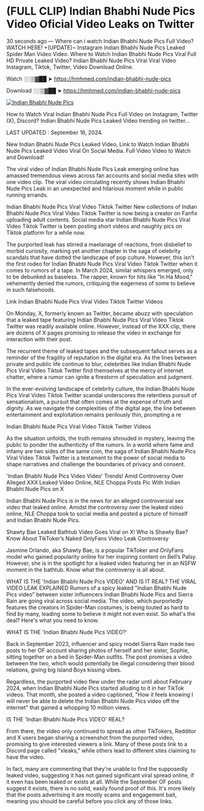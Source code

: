 # (FULL CLIP) Indian Bhabhi Nude Pics Video Oficial Video Leaks on Twitter

30 seconds ago — Where can i watch Indian Bhabhi Nude Pics Full Video? WATCH HERE! +(UPDATE)~ Instagram Indian Bhabhi Nude Pics Leaked Spider Man Video Video. Where to Watch Indian Bhabhi Nude Pics Viral Full HD Private Leaked Video? Indian Bhabhi Nude Pics Viral Viral Video Instagram, Tiktok, Twitter, Video Download Online.

Watch ░░▒▓██ ➤ https://hmhmed.com/indian-bhabhi-nude-pics

Download ░░▒▓██ ➤ https://hmhmed.com/indian-bhabhi-nude-pics

[![Indian Bhabhi Nude Pics](https://i.imgur.com/dJHk4Zq.gif)](https://hmhmed.com/indian-bhabhi-nude-pics)

How to Watch Viral Indian Bhabhi Nude Pics Full Video on Instagram, Twitter (X), Discord? Indian Bhabhi Nude Pics Leaked Video trending on twitter...

LAST UPDATED : September 16, 2024.

New Indian Bhabhi Nude Pics Leaked Video, Link to Watch Indian Bhabhi Nude Pics Leaked Video Viral On Social Media. Full Video Video to Watch and Download!

The viral video of Indian Bhabhi Nude Pics Leak emerging online has amassed tremendous views across fan accounts and social media sites with one video clip. The viral video circulating recently shows Indian Bhabhi Nude Pics Leak in an unexpected and hilarious moment while in public running errands.

Indian Bhabhi Nude Pics Viral Video Tiktok Twitter New collections of Indian Bhabhi Nude Pics Viral Video Tiktok Twitter is now being a creator on Fanfix uploading adult contents. Social media star Indian Bhabhi Nude Pics Viral Video Tiktok Twitter is been posting short videos and naughty pics on Tiktok platform for a while now.

The purported leak has stirred a maelanage of reactions, from disbelief to morbid curiosity, marking yet another chapter in the saga of celebrity scandals that have dotted the landscape of pop culture. However, this isn't the first rodeo for Indian Bhabhi Nude Pics Viral Video Tiktok Twitter when it comes to rumors of a tape. In March 2024, similar whispers emerged, only to be debunked as baseless. The rapper, known for hits like "In Ha Mood," vehemently denied the rumors, critiquing the eagerness of some to believe in such falsehoods.

Link Indian Bhabhi Nude Pics Viral Video Tiktok Twitter Videos

On Monday, X, formerly known as Twitter, became abuzz with speculation that a leaked tape featuring Indian Bhabhi Nude Pics Viral Video Tiktok Twitter was readily available online. However, instead of the XXX clip, there are dozens of X pages promising to release the video in exchange for interaction with their post.

The recurrent theme of leaked tapes and the subsequent fallout serves as a reminder of the fragility of reputation in the digital era. As the lines between private and public life continue to blur, celebrities like Indian Bhabhi Nude Pics Viral Video Tiktok Twitter find themselves at the mercy of internet chatter, where a rumor can ignite a firestorm of speculation and judgment.

In the ever-evolving landscape of celebrity culture, the Indian Bhabhi Nude Pics Viral Video Tiktok Twitter scandal underscores the relentless pursuit of sensationalism, a pursuit that often comes at the expense of truth and dignity. As we navigate the complexities of the digital age, the line between entertainment and exploitation remains perilously thin, prompting a re

Indian Bhabhi Nude Pics Viral Video Tiktok Twitter Videos

As the situation unfolds, the truth remains shrouded in mystery, leaving the public to ponder the authenticity of the rumors. In a world where fame and infamy are two sides of the same coin, the saga of Indian Bhabhi Nude Pics Viral Video Tiktok Twitter is a testament to the power of social media to shape narratives and challenge the boundaries of privacy and consent.

'Indian Bhabhi Nude Pics Video Video' Trends! Amid Controversy Over Alleged XXX Leaked Video Online, NLE Choppa Posts Pic With Indian Bhabhi Nude Pics on X

Indian Bhabhi Nude Pics is in the news for an alleged controversial sex video that leaked online. Amidst the controversy over the leaked video online, NLE Choppa took to social media and posted a picture of himself and Indian Bhabhi Nude Pics.

Shawty Bae Leaked Bathtub Video Goes Viral on X! Who Is Shawty Bae? Know About TikToker’s Naked OnlyFans Video Leak Controversy

Jasmine Orlando, aka Shawty Bae, is a popular TikToker and OnlyFans model who gained popularity online for her inspiring content on Bell’s Palsy. However, she is in the spotlight for a leaked video featuring her in an NSFW moment in the bathtub. Know what the controversy is all about.

WHAT IS THE 'Indian Bhabhi Nude Pics VIDEO' AND IS IT REAL? THE VIRAL VIDEO LEAK EXPLAINED Rumors of a spicy leaked "Indian Bhabhi Nude Pics video" between sister influencers Indian Bhabhi Nude Pics and Sierra Rain are going viral across social media. The video, which purportedly features the creators in Spider-Man costumes, is being touted as hard to find by many, leading some to believe it might not even exist. So what's the deal? Here's what you need to know.

WHAT IS THE 'Indian Bhabhi Nude Pics VIDEO?'

Back in September 2023, influencer and spicy model Sierra Rain made two posts to her OF account sharing photos of herself and her sister, Sophie, sitting together on a bed in Spider-Man outfits. The post promises a video between the two, which would potentially be illegal considering their blood relations, giving big Island Boys kissing vibes.

Regardless, the purported video flew under the radar until about February 2024, when Indian Bhabhi Nude Pics started alluding to it in her TikTok videos. That month, she posted a video captioned, "How it feels knowing I will never be able to delete the Indian Bhabhi Nude Pics video off the internet" that gained a whopping 10 million views.

IS THE 'Indian Bhabhi Nude Pics VIDEO' REAL?

From there, the video only continued to spread as other TikTokers, Redditor and X users began sharing a screenshot from the purported video, promising to give interested viewers a link. Many of these posts link to a Discord page called "xleaks," while others lead to different sites claiming to have the video.

In fact, many are commenting that they're unable to find the supposedly leaked video, suggesting it has not gained significant viral spread online, if it even has been leaked or exists at all. While the September OF posts suggest it exists, there is no solid, easily found proof of this. It's more likely that the posts advertising it are mostly scams and engagement bait, meaning you should be careful before you click any of those links.